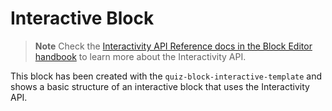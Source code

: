 # Interactive Block

> **Note**
> Check the [Interactivity API Reference docs in the Block Editor handbook](https://developer.wordpress.org/block-editor/reference-guides/interactivity-api/) to learn more about the Interactivity API.

This block has been created with the `quiz-block-interactive-template` and shows a basic structure of an interactive block that uses the Interactivity API.
